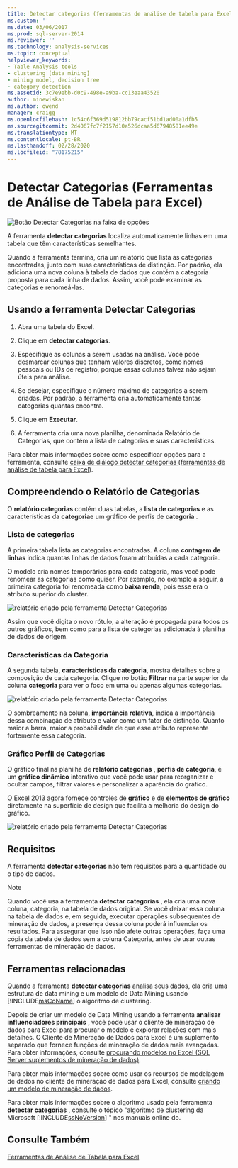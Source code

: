 ```yaml
---
title: Detectar categorias (ferramentas de análise de tabela para Excel) | Microsoft Docs
ms.custom: ''
ms.date: 03/06/2017
ms.prod: sql-server-2014
ms.reviewer: ''
ms.technology: analysis-services
ms.topic: conceptual
helpviewer_keywords:
- Table Analysis tools
- clustering [data mining]
- mining model, decision tree
- category detection
ms.assetid: 3c7e9ebb-d0c9-498e-a9ba-cc13eaa43520
author: minewiskan
ms.author: owend
manager: craigg
ms.openlocfilehash: 1c54c6f369d519812bb79cacf51bd1ad00a1dfb5
ms.sourcegitcommit: 2d4067fc7f2157d10a526dcaa5d67948581ee49e
ms.translationtype: MT
ms.contentlocale: pt-BR
ms.lasthandoff: 02/28/2020
ms.locfileid: "78175215"
---
```

# <a name="detect-categories-table-analysis-tools-for-excel"></a>Detectar Categorias (Ferramentas de Análise de Tabela para Excel)
  ![Botão Detectar Categorias na faixa de opções](media/tat-detectcat.gif "Botão Detectar Categorias na faixa de opções")

 A ferramenta **detectar categorias** localiza automaticamente linhas em uma tabela que têm características semelhantes.

 Quando a ferramenta termina, cria um relatório que lista as categorias encontradas, junto com suas características de distinção. Por padrão, ela adiciona uma nova coluna à tabela de dados que contém a categoria proposta para cada linha de dados. Assim, você pode examinar as categorias e renomeá-las.

## <a name="using-the-detect-categories-tool"></a>Usando a ferramenta Detectar Categorias

1.  Abra uma tabela do Excel.

2.  Clique em **detectar categorias**.

3.  Especifique as colunas a serem usadas na análise. Você pode desmarcar colunas que tenham valores discretos, como nomes pessoais ou IDs de registro, porque essas colunas talvez não sejam úteis para análise.

4.  Se desejar, especifique o número máximo de categorias a serem criadas. Por padrão, a ferramenta cria automaticamente tantas categorias quantas encontra.

5.  Clique em **Executar**.

6.  A ferramenta cria uma nova planilha, denominada Relatório de Categorias, que contém a lista de categorias e suas características.

 Para obter mais informações sobre como especificar opções para a ferramenta, consulte [caixa de diálogo detectar categorias (ferramentas de análise de tabela para Excel)](detect-categories-table-analysis-tools-for-excel.md).

## <a name="understanding-the-categories-report"></a>Compreendendo o Relatório de Categorias
 O **relatório categorias** contém duas tabelas, a **lista de categorias** e as características da **categoria**e um gráfico de perfis de **categoria** .

### <a name="category-list"></a>Lista de categorias
 A primeira tabela lista as categorias encontradas. A coluna **contagem de linhas** indica quantas linhas de dados foram atribuídas a cada categoria.

 O modelo cria nomes temporários para cada categoria, mas você pode renomear as categorias como quiser. Por exemplo, no exemplo a seguir, a primeira categoria foi renomeada como **baixa renda**, pois esse era o atributo superior do cluster.

 ![relatório criado pela ferramenta Detectar Categorias](media/dm13-tat-detectcat-report1.gif "relatório criado pela ferramenta Detectar Categorias")

 Assim que você digita o novo rótulo, a alteração é propagada para todos os outros gráficos, bem como para a lista de categorias adicionada à planilha de dados de origem.

### <a name="category-characteristics"></a>Características da Categoria
 A segunda tabela, **características da categoria**, mostra detalhes sobre a composição de cada categoria. Clique no botão **Filtrar** na parte superior da coluna **categoria** para ver o foco em uma ou apenas algumas categorias.

 ![relatório criado pela ferramenta Detectar Categorias](media/dm13-tat-detectcat-report2.gif "relatório criado pela ferramenta Detectar Categorias")

 O sombreamento na coluna, **importância relativa**, indica a importância dessa combinação de atributo e valor como um fator de distinção. Quanto maior a barra, maior a probabilidade de que esse atributo represente fortemente essa categoria.

### <a name="categories-profile-chart"></a>Gráfico Perfil de Categorias
 O gráfico final na planilha de **relatório categorias** , **perfis de categoria**, é um **gráfico dinâmico** interativo que você pode usar para reorganizar e ocultar campos, filtrar valores e personalizar a aparência do gráfico.

 O Excel 2013 agora fornece controles de **gráfico** e de **elementos de gráfico** diretamente na superfície de design que facilita a melhoria do design do gráfico.

 ![relatório criado pela ferramenta Detectar Categorias](media/dm13-tat-detectcat-report3.gif "relatório criado pela ferramenta Detectar Categorias")

## <a name="requirements"></a>Requisitos
 A ferramenta **detectar categorias** não tem requisitos para a quantidade ou o tipo de dados.

> [!NOTE]
>  Quando você usa a ferramenta **detectar categorias** , ela cria uma nova coluna, categoria, na tabela de dados original. Se você deixar essa coluna na tabela de dados e, em seguida, executar operações subsequentes de mineração de dados, a presença dessa coluna poderá influenciar os resultados. Para assegurar que isso não afete outras operações, faça uma cópia da tabela de dados sem a coluna Categoria, antes de usar outras ferramentas de mineração de dados.

## <a name="related-tools"></a>Ferramentas relacionadas
 Quando a ferramenta **detectar categorias** analisa seus dados, ela cria uma estrutura de data mining e um modelo de Data Mining usando [!INCLUDE[msCoName](../includes/msconame-md.md)] o algoritmo de clustering.

 Depois de criar um modelo de Data Mining usando a ferramenta **analisar influenciadores principais** , você pode usar o cliente de mineração de dados para Excel para procurar o modelo e explorar relações com mais detalhes. O Cliente de Mineração de Dados para Excel é um suplemento separado que fornece funções de mineração de dados mais avançadas. Para obter informações, consulte [procurando modelos no Excel &#40;SQL Server suplementos de mineração de dados&#41;](browsing-models-in-excel-sql-server-data-mining-add-ins.md).

 Para obter mais informações sobre como usar os recursos de modelagem de dados no cliente de mineração de dados para Excel, consulte [criando um modelo de mineração de dados](creating-a-data-mining-model.md).

 Para obter mais informações sobre o algoritmo usado pela ferramenta **detectar categorias** , consulte o tópico "algoritmo de clustering da Microsoft [!INCLUDE[ssNoVersion](../includes/ssnoversion-md.md)] " nos manuais online do.

## <a name="see-also"></a>Consulte Também
 [Ferramentas de Análise de Tabela para Excel](table-analysis-tools-for-excel.md)


